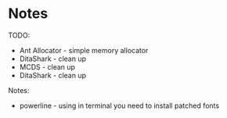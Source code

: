 # Notes

TODO:

* Ant Allocator - simple memory allocator
* DitaShark - clean up
* MCDS - clean up
* DitaShark - clean up

Notes:

* powerline - using in terminal you need to install patched fonts






